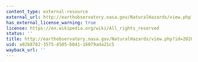 ```yaml
---
content_type: external-resource
external_url: http://earthobservatory.nasa.gov/NaturalHazards/view.php?id=20209
has_external_license_warning: true
license: https://en.wikipedia.org/wiki/All_rights_reserved
status: ''
title: http://earthobservatory.nasa.gov/NaturalHazards/view.php?id=20209
uid: a02b8782-3575-4505-b041-16079ada21c5
wayback_url: ''
---
```

